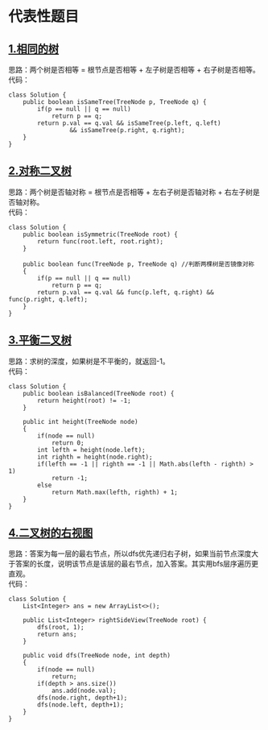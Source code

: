# 代表性题目

## [1.相同的树](https://leetcode.cn/problems/same-tree/description/)
思路：两个树是否相等 = 根节点是否相等 + 左子树是否相等 + 右子树是否相等。      
代码：
```
class Solution {
    public boolean isSameTree(TreeNode p, TreeNode q) {
        if(p == null || q == null)
            return p == q;
        return p.val == q.val && isSameTree(p.left, q.left)
                 && isSameTree(p.right, q.right);
    }
}
```

## [2.对称二叉树](https://leetcode.cn/problems/symmetric-tree/)
思路：两个树是否轴对称 = 根节点是否相等 + 左右子树是否轴对称 + 右左子树是否轴对称。      
代码：
```
class Solution {
    public boolean isSymmetric(TreeNode root) {
        return func(root.left, root.right);
    }

    public boolean func(TreeNode p, TreeNode q) //判断两棵树是否镜像对称
    {
        if(p == null || q == null)
            return p == q;
        return p.val == q.val && func(p.left, q.right) && func(p.right, q.left);
    }
}
```

## [3.平衡二叉树](https://leetcode.cn/problems/balanced-binary-tree/description/)
思路：求树的深度，如果树是不平衡的，就返回-1。       
代码：
```
class Solution {
    public boolean isBalanced(TreeNode root) {
        return height(root) != -1;
    }

    public int height(TreeNode node)
    {
        if(node == null)
            return 0;
        int lefth = height(node.left);
        int righth = height(node.right);
        if(lefth == -1 || righth == -1 || Math.abs(lefth - righth) > 1)
            return -1;
        else
            return Math.max(lefth, righth) + 1;
    }
}
```

## [4.二叉树的右视图](https://leetcode.cn/problems/binary-tree-right-side-view/description/)
思路：答案为每一层的最右节点，所以dfs优先递归右子树，如果当前节点深度大于答案的长度，说明该节点是该层的最右节点，加入答案。其实用bfs层序遍历更直观。        
代码：
```
class Solution {
    List<Integer> ans = new ArrayList<>();

    public List<Integer> rightSideView(TreeNode root) {
        dfs(root, 1);
        return ans;
    }

    public void dfs(TreeNode node, int depth)
    {
        if(node == null)
            return;
        if(depth > ans.size())
            ans.add(node.val);
        dfs(node.right, depth+1);
        dfs(node.left, depth+1);
    }
}
```
